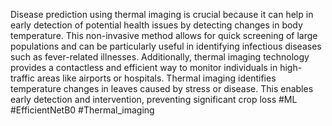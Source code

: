 Disease prediction using thermal imaging is crucial because it can help in early detection of potential health issues by detecting changes in body temperature. 
This non-invasive method allows for quick screening of large populations and can be particularly useful in identifying infectious diseases such as fever-related illnesses. 
Additionally, thermal imaging technology provides a contactless and efficient way to monitor individuals in high-traffic areas like airports or hospitals. 
Thermal imaging identifies temperature changes in leaves caused by stress or disease. 
This enables early detection and intervention, preventing significant crop loss
#ML #EfficientNetB0 #Thermal_imaging
